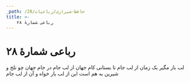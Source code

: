 ```yaml
---
_path: /حافظ-شیرازی/رباعیات/28
title: >-
    رباعی شمارهٔ ۲۸
---
```

# رباعی شمارهٔ ۲۸

لب باز مگیر یک زمان از لب جام
تا بستانی کام جهان از لب جام
در جام جهان چو تلخ و شیرین به هم است
این از لب یار خواه و آن از لب جام

